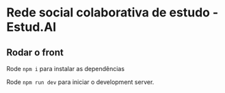
  # Rede social colaborativa de estudo - Estud.AI

  

  ## Rodar o front

  Rode `npm i` para instalar as dependências

  Rode `npm run dev` para iniciar o development server.
  